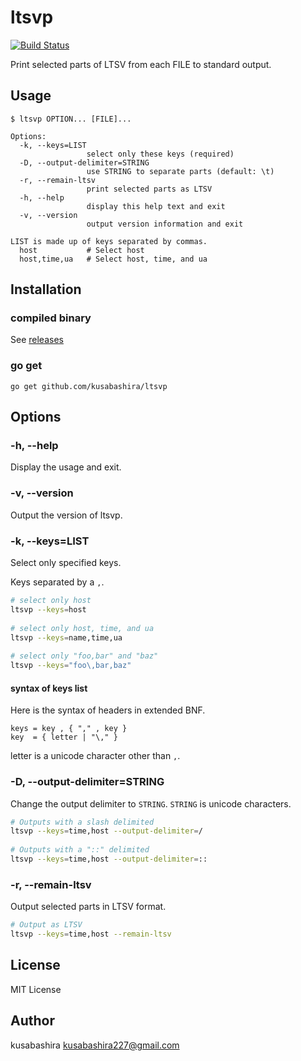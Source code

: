 ltsvp
=====
 
[![Build Status](https://travis-ci.org/kusabashira/ltsvp.svg?branch=master)](https://travis-ci.org/kusabashira/ltsvp)
 
Print selected parts of LTSV from each FILE to standard output.
 
Usage
-----
 
```
$ ltsvp OPTION... [FILE]...
 
Options:
  -k, --keys=LIST
                 select only these keys (required)
  -D, --output-delimiter=STRING
                 use STRING to separate parts (default: \t)
  -r, --remain-ltsv
                 print selected parts as LTSV
  -h, --help
                 display this help text and exit
  -v, --version
                 output version information and exit
 
LIST is made up of keys separated by commas.
  host           # Select host
  host,time,ua   # Select host, time, and ua
```
 
Installation
------------
 
### compiled binary

See [releases](https://github.com/kusabashira/ltsvp/releases)

### go get
 
```
go get github.com/kusabashira/ltsvp
```
 
Options
-------
 
### -h, --help
 
Display the usage and exit.
 
### -v, --version
 
Output the version of ltsvp.
 
### -k, --keys=LIST
 
Select only specified keys.
 
Keys separated by a `,`.
 
```sh
# select only host
ltsvp --keys=host
 
# select only host, time, and ua
ltsvp --keys=name,time,ua
 
# select only "foo,bar" and "baz"
ltsvp --keys="foo\,bar,baz"
```
 
#### syntax of keys list
 
Here is the syntax of headers in extended BNF.
 
```
keys = key , { "," , key }
key  = { letter | "\," }
```
 
letter is a unicode character other than `,`.
 
### -D, --output-delimiter=STRING
 
Change the output delimiter to `STRING`.
`STRING` is unicode characters.
 
```sh
# Outputs with a slash delimited
ltsvp --keys=time,host --output-delimiter=/
 
# Outputs with a "::" delimited
ltsvp --keys=time,host --output-delimiter=::
```
 
### -r, --remain-ltsv
 
Output selected parts in LTSV format.
 
```sh
# Output as LTSV
ltsvp --keys=time,host --remain-ltsv
```
 
License
-------
 
MIT License
 
Author
------
 
kusabashira <kusabashira227@gmail.com>
